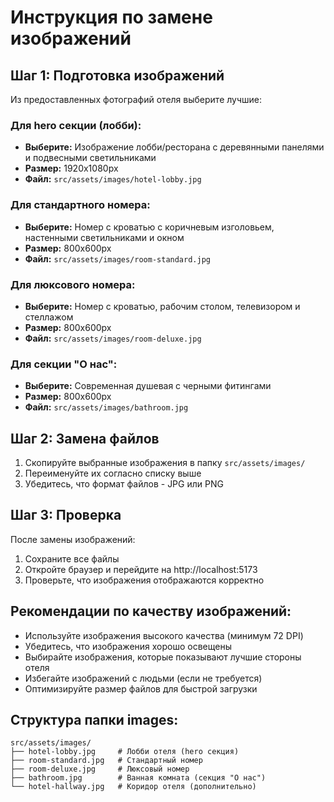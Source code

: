 # Инструкция по замене изображений

## Шаг 1: Подготовка изображений

Из предоставленных фотографий отеля выберите лучшие:

### Для hero секции (лобби):
- **Выберите:** Изображение лобби/ресторана с деревянными панелями и подвесными светильниками
- **Размер:** 1920x1080px
- **Файл:** `src/assets/images/hotel-lobby.jpg`

### Для стандартного номера:
- **Выберите:** Номер с кроватью с коричневым изголовьем, настенными светильниками и окном
- **Размер:** 800x600px
- **Файл:** `src/assets/images/room-standard.jpg`

### Для люксового номера:
- **Выберите:** Номер с кроватью, рабочим столом, телевизором и стеллажом
- **Размер:** 800x600px
- **Файл:** `src/assets/images/room-deluxe.jpg`

### Для секции "О нас":
- **Выберите:** Современная душевая с черными фитингами
- **Размер:** 800x600px
- **Файл:** `src/assets/images/bathroom.jpg`

## Шаг 2: Замена файлов

1. Скопируйте выбранные изображения в папку `src/assets/images/`
2. Переименуйте их согласно списку выше
3. Убедитесь, что формат файлов - JPG или PNG

## Шаг 3: Проверка

После замены изображений:
1. Сохраните все файлы
2. Откройте браузер и перейдите на http://localhost:5173
3. Проверьте, что изображения отображаются корректно

## Рекомендации по качеству изображений:

- Используйте изображения высокого качества (минимум 72 DPI)
- Убедитесь, что изображения хорошо освещены
- Выбирайте изображения, которые показывают лучшие стороны отеля
- Избегайте изображений с людьми (если не требуется)
- Оптимизируйте размер файлов для быстрой загрузки

## Структура папки images:

```
src/assets/images/
├── hotel-lobby.jpg     # Лобби отеля (hero секция)
├── room-standard.jpg   # Стандартный номер
├── room-deluxe.jpg     # Люксовый номер
├── bathroom.jpg        # Ванная комната (секция "О нас")
└── hotel-hallway.jpg   # Коридор отеля (дополнительно)
``` 